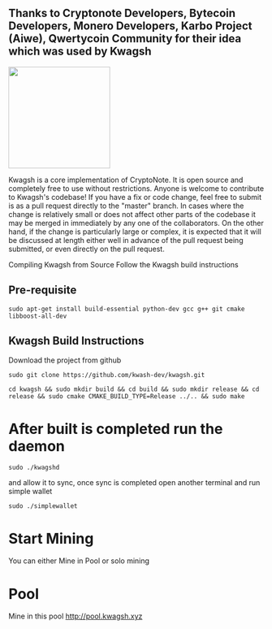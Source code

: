 
## Thanks to Cryptonote Developers, Bytecoin Developers, Monero Developers, Karbo Project (Aiwe), Qwertycoin Community for their idea which was used by Kwagsh
 
 
 
[<img width="200" src="https://avatars0.githubusercontent.com/u/37370757?s=400&v=4"/>](http://kwagsh.xyz) 
 
Kwagsh is a core implementation of CryptoNote. It is open source and completely free to use without restrictions. Anyone is welcome to contribute to Kwagsh's codebase! If you have a fix or code change, feel free to submit is as a pull request directly to the "master" branch. In cases where the change is relatively small or does not affect other parts of the codebase it may be merged in immediately by any one of the collaborators. On the other hand, if the change is particularly large or complex, it is expected that it will be discussed at length either well in advance of the pull request being submitted, or even directly on the pull request. 
 
Compiling Kwagsh from Source 
Follow the Kwagsh build instructions 
 
## Pre-requisite
```
sudo apt-get install build-essential python-dev gcc g++ git cmake libboost-all-dev
```
 
## Kwagsh Build Instructions 
Download the project from github  
``` 
sudo git clone https://github.com/kwash-dev/kwagsh.git  
``` 
``` 
cd kwagsh && sudo mkdir build && cd build && sudo mkdir release && cd release && sudo cmake CMAKE_BUILD_TYPE=Release ../.. && sudo make 
``` 
# After built is completed run the daemon 
``` 
sudo ./kwagshd  
``` 
and allow it to sync, once sync is completed open another terminal and run simple wallet  
``` 
sudo ./simplewallet 
``` 
# Start Mining 
You can either Mine in Pool or solo mining 
 
 
# Pool  
Mine in this pool http://pool.kwagsh.xyz 
